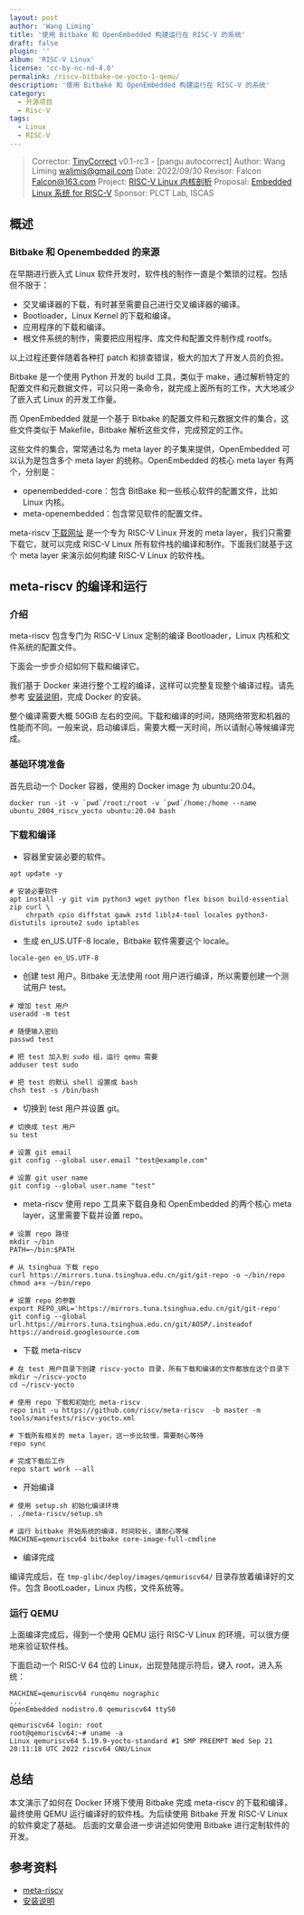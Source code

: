 ```yaml
---
layout: post
author: 'Wang Liming'
title: '使用 Bitbake 和 OpenEmbedded 构建运行在 RISC-V 的系统'
draft: false
plugin: ''
album: 'RISC-V Linux'
license: 'cc-by-nc-nd-4.0'
permalink: /riscv-bitbake-oe-yocto-1-qemu/
description: '使用 Bitbake 和 OpenEmbedded 构建运行在 RISC-V 的系统'
category:
  - 开源项目
  - Risc-V
tags:
  - Linux
  - RISC-V
---
```


> Corrector: [TinyCorrect](https://gitee.com/tinylab/tinycorrect) v0.1-rc3 - [pangu autocorrect]
> Author:   Wang Liming <walimis@gmail.com>
> Date:     2022/09/30
> Revisor:  Falcon <Falcon@163.com>
> Project:  [RISC-V Linux 内核剖析](https://gitee.com/tinylab/riscv-linux)
> Proposal: [Embedded Linux 系统 for RISC-V](https://gitee.com/tinylab/riscv-linux/issues/I5T3XB)
> Sponsor:  PLCT Lab, ISCAS


## 概述

### Bitbake 和 Openembedded 的来源

在早期进行嵌入式 Linux 软件开发时，软件栈的制作一直是个繁琐的过程。包括但不限于：

- 交叉编译器的下载，有时甚至需要自己进行交叉编译器的编译。
- Bootloader，Linux Kernel 的下载和编译。
- 应用程序的下载和编译。
- 根文件系统的制作，需要把应用程序、库文件和配置文件制作成 rootfs。

以上过程还要伴随着各种打 patch 和排查错误，极大的加大了开发人员的负担。

Bitbake 是一个使用 Python 开发的 build 工具，类似于 make，通过解析特定的配置文件和元数据文件，可以只用一条命令，就完成上面所有的工作，大大地减少了嵌入式 Linux 的开发工作量。

而 OpenEmbedded 就是一个基于 Bitbake 的配置文件和元数据文件的集合，这些文件类似于 Makefile，Bitbake 解析这些文件，完成预定的工作。

这些文件的集合，常常通过名为 meta layer 的子集来提供，OpenEmbedded 可以认为是包含多个 meta layer 的统称。OpenEmbedded 的核心 meta layer 有两个，分别是：

- openembedded-core：包含 BitBake 和一些核心软件的配置文件，比如 Linux 内核。
- meta-openembedded：包含常见软件的配置文件。

meta-riscv [下载网址][001] 是一个专为 RISC-V Linux 开发的 meta layer，我们只需要下载它，就可以完成 RISC-V Linux 所有软件栈的编译和制作。下面我们就基于这个 meta layer 来演示如何构建 RISC-V Linux 的软件栈。

## meta-riscv 的编译和运行

### 介绍

meta-riscv 包含专门为 RISC-V Linux 定制的编译 Bootloader，Linux 内核和文件系统的配置文件。

下面会一步步介绍如何下载和编译它。

我们基于 Docker 来进行整个工程的编译，这样可以完整复现整个编译过程。请先参考 [安装说明][002]，完成 Docker 的安装。

整个编译需要大概 50GiB 左右的空间。下载和编译的时间，随网络带宽和机器的性能而不同。一般来说，启动编译后，需要大概一天时间，所以请耐心等候编译完成。

### 基础环境准备

首先启动一个 Docker 容器，使用的 Docker image 为 ubuntu:20.04。

```docker
docker run -it -v `pwd`/root:/root -v `pwd`/home:/home --name ubuntu_2004_riscv_yocto ubuntu:20.04 bash
```

### 下载和编译

- 容器里安装必要的软件。

```shell
apt update -y

# 安装必要软件
apt install -y git vim python3 wget python flex bison build-essential zip curl \
    chrpath cpio diffstat gawk zstd liblz4-tool locales python3-distutils iproute2 sudo iptables
```

- 生成 en_US.UTF-8 locale，Bitbake 软件需要这个 locale。

```shell
locale-gen en_US.UTF-8
```

- 创建 test 用户。Bitbake 无法使用 root 用户进行编译，所以需要创建一个测试用户 test。

```shell
# 增加 test 用户
useradd -m test

# 随便输入密码
passwd test

# 把 test 加入到 sudo 组，运行 qemu 需要
adduser test sudo

# 把 test 的默认 shell 设置成 bash
chsh test -s /bin/bash
```

- 切换到 test 用户并设置 git。

```shell
# 切换成 test 用户
su test

# 设置 git email
git config --global user.email "test@example.com"

# 设置 git user name
git config --global user.name "test"
```

- meta-riscv 使用 repo 工具来下载自身和 OpenEmbedded 的两个核心 meta layer，这里需要下载并设置 repo。

```shell
# 设置 repo 路径
mkdir ~/bin
PATH=~/bin:$PATH

# 从 tsinghua 下载 repo
curl https://mirrors.tuna.tsinghua.edu.cn/git/git-repo -o ~/bin/repo
chmod a+x ~/bin/repo

# 设置 repo 的参数
export REPO_URL='https://mirrors.tuna.tsinghua.edu.cn/git/git-repo'
git config --global url.https://mirrors.tuna.tsinghua.edu.cn/git/AOSP/.insteadof https://android.googlesource.com
```

- 下载 meta-riscv

```shell
# 在 test 用户目录下创建 riscv-yocto 目录，所有下载和编译的文件都放在这个目录下
mkdir ~/riscv-yocto
cd ~/riscv-yocto

# 使用 repo 下载和初始化 meta-riscv
repo init -u https://github.com/riscv/meta-riscv  -b master -m tools/manifests/riscv-yocto.xml

# 下载所有相关的 meta layer，这一步比较慢，需要耐心等待
repo sync

# 完成下载后工作
repo start work --all
```

- 开始编译

```shell
# 使用 setup.sh 初始化编译环境
. ./meta-riscv/setup.sh

# 运行 bitbake 开始系统的编译，时间较长，请耐心等候
MACHINE=qemuriscv64 bitbake core-image-full-cmdline
```

- 编译完成

编译完成后，在 `tmp-glibc/deploy/images/qemuriscv64/` 目录存放着编译好的文件。包含 BootLoader，Linux 内核，文件系统等。

### 运行 QEMU

上面编译完成后，得到一个使用 QEMU 运行 RISC-V Linux 的环境，可以很方便地来验证软件栈。

下面启动一个 RISC-V 64 位的 Linux，出现登陆提示符后，键入 root，进入系统：

```shell
MACHINE=qemuriscv64 runqemu nographic
...
OpenEmbedded nodistro.0 qemuriscv64 ttyS0

qemuriscv64 login: root
root@qemuriscv64:~# uname -a
Linux qemuriscv64 5.19.9-yocto-standard #1 SMP PREEMPT Wed Sep 21 20:11:18 UTC 2022 riscv64 GNU/Linux

```

## 总结

本文演示了如何在 Docker 环境下使用 Bitbake 完成 meta-riscv 的下载和编译，最终使用 QEMU 运行编译好的软件栈。为后续使用 Bitbake 开发 RISC-V Linux 的软件奠定了基础。
后面的文章会进一步讲述如何使用 Bitbake 进行定制软件的开发。

## 参考资料

- [meta-riscv][001]
- [安装说明][002]

[001]: https://github.com/riscv/meta-riscv
[002]: https://docs.docker.com/engine/install/
